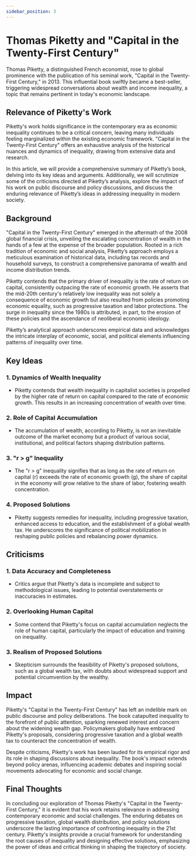 ```yaml
---
sidebar_position: 3
---
```

# Thomas Piketty and "Capital in the Twenty-First Century"

Thomas Piketty, a distinguished French economist, rose to global prominence with the publication of his seminal work, "Capital in the Twenty-First Century," in 2013. This influential book swiftly became a best-seller, triggering widespread conversations about wealth and income inequality, a topic that remains pertinent in today's economic landscape.

## Relevance of Piketty's Work

Piketty's work holds significance in the contemporary era as economic inequality continues to be a critical concern, leaving many individuals feeling marginalized within the existing economic framework. "Capital in the Twenty-First Century" offers an exhaustive analysis of the historical nuances and dynamics of inequality, drawing from extensive data and research.

In this article, we will provide a comprehensive summary of Piketty’s book, delving into its key ideas and arguments. Additionally, we will scrutinize some of the criticisms directed at Piketty’s analysis, explore the impact of his work on public discourse and policy discussions, and discuss the enduring relevance of Piketty’s ideas in addressing inequality in modern society.

## Background

"Capital in the Twenty-First Century" emerged in the aftermath of the 2008 global financial crisis, unveiling the escalating concentration of wealth in the hands of a few at the expense of the broader population. Rooted in a rich tradition of economic and social analysis, Piketty’s approach employs a meticulous examination of historical data, including tax records and household surveys, to construct a comprehensive panorama of wealth and income distribution trends.

Piketty contends that the primary driver of inequality is the rate of return on capital, consistently outpacing the rate of economic growth. He asserts that the mid-20th century's relatively low inequality was not solely a consequence of economic growth but also resulted from policies promoting economic equality, such as progressive taxation and labor protections. The surge in inequality since the 1980s is attributed, in part, to the erosion of these policies and the ascendance of neoliberal economic ideology.

Piketty’s analytical approach underscores empirical data and acknowledges the intricate interplay of economic, social, and political elements influencing patterns of inequality over time.

## Key Ideas

### 1. Dynamics of Wealth Inequality
   - Piketty contends that wealth inequality in capitalist societies is propelled by the higher rate of return on capital compared to the rate of economic growth. This results in an increasing concentration of wealth over time.

### 2. Role of Capital Accumulation
   - The accumulation of wealth, according to Piketty, is not an inevitable outcome of the market economy but a product of various social, institutional, and political factors shaping distribution patterns.

### 3. "r > g" Inequality
   - The "r > g" inequality signifies that as long as the rate of return on capital (r) exceeds the rate of economic growth (g), the share of capital in the economy will grow relative to the share of labor, fostering wealth concentration.

### 4. Proposed Solutions
   - Piketty suggests remedies for inequality, including progressive taxation, enhanced access to education, and the establishment of a global wealth tax. He underscores the significance of political mobilization in reshaping public policies and rebalancing power dynamics.

## Criticisms

### 1. Data Accuracy and Completeness
   - Critics argue that Piketty's data is incomplete and subject to methodological issues, leading to potential overstatements or inaccuracies in estimates.

### 2. Overlooking Human Capital
   - Some contend that Piketty's focus on capital accumulation neglects the role of human capital, particularly the impact of education and training on inequality.

### 3. Realism of Proposed Solutions
   - Skepticism surrounds the feasibility of Piketty's proposed solutions, such as a global wealth tax, with doubts about widespread support and potential circumvention by the wealthy.

## Impact

Piketty's "Capital in the Twenty-First Century" has left an indelible mark on public discourse and policy deliberations. The book catapulted inequality to the forefront of public attention, sparking renewed interest and concern about the widening wealth gap. Policymakers globally have embraced Piketty's proposals, considering progressive taxation and a global wealth tax to counteract the concentration of wealth.

Despite criticisms, Piketty's work has been lauded for its empirical rigor and its role in shaping discussions about inequality. The book's impact extends beyond policy arenas, influencing academic debates and inspiring social movements advocating for economic and social change.

## Final Thoughts

In concluding our exploration of Thomas Piketty's "Capital in the Twenty-First Century," it is evident that his work retains relevance in addressing contemporary economic and social challenges. The enduring debates on progressive taxation, global wealth distribution, and policy solutions underscore the lasting importance of confronting inequality in the 21st century. Piketty's insights provide a crucial framework for understanding the root causes of inequality and designing effective solutions, emphasizing the power of ideas and critical thinking in shaping the trajectory of society.

